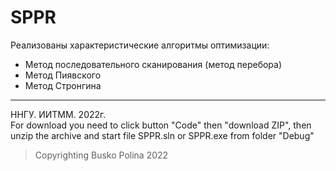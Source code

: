 # SPPR    

Реализованы характеристические алгоритмы оптимизации:  
+ Метод последовательного сканирования (метод перебора)  
+ Метод Пиявского  
+ Метод Стронгина  
____
ННГУ. ИИТММ. 2022г.  
For download you need to click button "Code" then "download ZIP", then unzip the archive and start file SPPR.sln or SPPR.exe from folder "Debug"


>Copyrighting Busko Polina 2022

